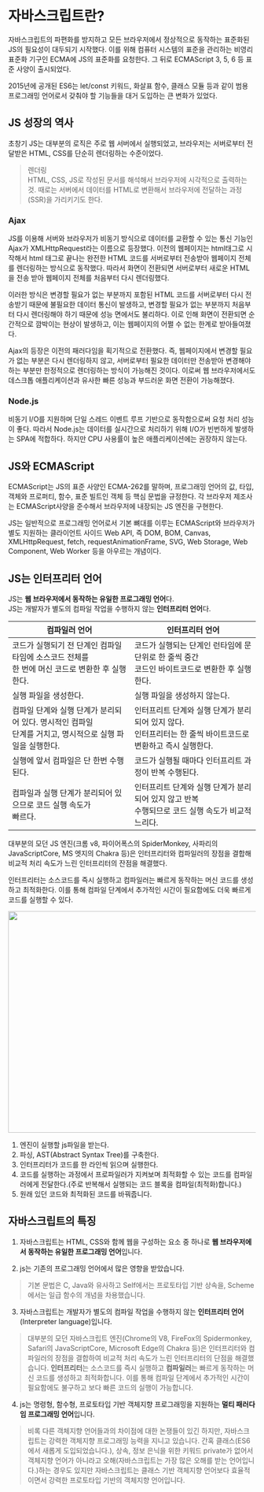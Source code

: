 # 자바스크립트란?
자바스크립트의 파편화를 방지하고 모든 브라우저에서 정상적으로 동작하는 표준화된 JS의 필요성이 대두되기 시작했다. 이를 위해 컴퓨터 시스템의 표준을 관리하는 비영리 표준화 기구인 ECMA에 JS의 표준화를 요청한다. 그 뒤로 ECMAScript 3, 5, 6 등 표준 사양이 출시되었다.

2015년에 공개된 ES6는 let/const 키워드, 화살표 함수, 클래스 모듈 등과 같이 범용 프로그래밍 언어로서 갖춰야 할 기능들을 대거 도입하는 큰 변화가 있었다.

## JS 성장의 역사
초창기 JS는 대부분의 로직은 주로 웹 서버에서 실행되었고, 브라우저는 서버로부터 전달받은 HTML, CSS를 단순히 렌더링하는 수준이었다.
> 렌더링<br /> HTML, CSS, JS로 작성된 문서를 해석해서 브라우저에 시각적으로 출력하는 것. 때로는 서버에서 데이터를 HTML로 변환해서 브라우저에 전달하는 과정(SSR)을 가리키기도 한다.

### Ajax
JS를 이용해 서버와 브라우저가 비동기 방식으로 데이터를 교환할 수 있는 통신 기능인 Ajax가 XMLHttpRequest라는 이름으로 등장했다. 이전의 웹페이지는 html태그로 시작해서 html 태그로 끝나는 완전한 HTML 코드를 서버로부터 전송받아 웹페이지 전체를 렌더링하는 방식으로 동작했다. 따라서 화면이 전환되면 서버로부터 새로운 HTML을 전송 받아 웹페이지 전체를 처음부터 다시 렌더링했다.

이러한 방식은 변경할 필요가 없는 부분까지 포함된 HTML 코드를 서버로부터 다시 전송받기 때문에 불필요한 데이터 통신이 발생하고, 변경할 필요가 없는 부분까지 처음부터 다시 렌더링해야 하기 때문에 성능 면에서도 불리하다. 이로 인해 화면이 전환되면 순간적으로 깜박이는 현상이 발생하고, 이는 웹페이지의 어쩔 수 없는 한계로 받아들여졌다.

Ajax의 등장은 이전의 패러다임을 획기적으로 전환했다. 즉, 웹페이지에서 변경할 필요가 없는 부분은 다시 렌더링하지 않고, 서버로부터 필요한 데이터만 전송받아 변경해야 하는 부분만 한정적으로 렌더링하는 방식이 가능해진 것이다. 이로써 웹 브라우저에서도 데스크톱 애플리케이션과 유사한 빠른 성능과 부드러운 화면 전환이 가능해졌다.

### Node.js
비동기 I/O를 지원하며 단일 스레드 이벤트 루프 기반으로 동작함으로써 요청 처리 성능이 좋다. 따라서 Node.js는 데이터를 실시간으로 처리하기 위해 I/O가 빈번하게 발생하는 SPA에 적합하다. 하지만 CPU 사용률이 높은 애플리케이션에는 권장하지 않는다.

## JS와 ECMAScript
ECMAScript는 JS의 표준 사양인 ECMA-262를 말하며, 프로그래밍 언어의 값, 타입, 객체와 프로퍼티, 함수, 표준 빌트인 객체 등 핵심 문법을 규정한다. 각 브라우저 제조사는 ECMAScript사양을 준수해서 브라우저에 내장되는 JS 엔진을 구현한다.

JS는 일반적으로 프로그래밍 언어로서 기본 뼈대를 이루는 ECMAScript와 브라우저가 별도 지원하는 클라이언트 사이드 Web API, 즉 DOM, BOM, Canvas, XMLHttpRequest, fetch, requestAnimationFrame, SVG, Web Storage, Web Component, Web Worker 등을 아우르는 개념이다.

## JS는 인터프리터 언어
JS는 **웹 브라우저에서 동작하는 유일한 프로그래밍 언어**다.<br>
JS는 개발자가 별도의 컴파일 작업을 수행하지 않는 **인터프리터 언어**다.

|컴파일러 언어|인터프리터 언어|
|-----|------|
|코드가 실행되기 전 단계인 컴파일 타임에 소스코드 전체를<br /> 한 번에 머신 코드로 변환한 후 실행한다.|코드가 실행되는 단계인 런타임에 문 단위로 한 줄씩 중간<br /> 코드인 바이트코드로 변환한 후 실행한다.|
|실행 파일을 생성한다.|실행 파일을 생성하지 않는다.|
|컴파일 단계와 실행 단계가 분리되어 있다. 명시적인 컴파일<br /> 단계를 거치고, 명시적으로 실행 파일을 실행한다.|인터프리트 단계와 실행 단계가 분리되어 있지 않다.<br /> 인터프리터는 한 줄씩 바이트코드로 변환하고 즉시 실행한다.|
|실행에 앞서 컴파일은 단 한번 수행된다.|코드가 실행될 때마다 인터프리트 과정이 반복 수행된다.|
|컴파일과 실행 단계가 분리되어 있으므로 코드 실행 속도가<br /> 빠르다.|인터프리트 단계와 실행 단계가 분리되어 있지 않고 반복<br /> 수행되므로 코드 실행 속도가 비교적 느리다.|

대부분의 모던 JS 엔진(크롬 v8, 파이어폭스의 SpiderMonkey, 사파리의 JavaScriptCore, MS 엣지의 Chakra 등)은 인터프리터와 컴파일러의 장점을 결합해 비교적 처리 속도가 느린 인터프리터의 잔점을 해결했다.

인터프리터는 소스코드를 즉시 실행하고 컴파일러는 빠르게 동작하는 머신 코드를 생성하고 최적화한다. 이를 통해 컴파일 단계에서 추가적인 시간이 필요함에도 더욱 빠르게 코드를 실행할 수 있다.

<img src="https://postfiles.pstatic.net/MjAyMTAyMDlfMjgg/MDAxNjEyODYyMTI1NzQ2.vKaTGpbMGz5cTpSysAsasoUaRCTo3svXuaHqUuVOIRMg.3uFUuDM1BXJzvKr3u3fohqDC-GtjcCvXSSR8ABlRwYMg.PNG.dahye950627/image.png?type=w773" width=700 height= 450>

1. 엔진이 실행할 js파일을 받는다.
2. 파싱, AST(Abstract Syntax Tree)를 구축한다.
3. 인터프리터가 코드를 한 라인씩 읽으며 실행한다.
4. 코드를 실행하는 과정에서 프로파일러가 지켜보며 최적화할 수 있는 코드를 컴파일러에게 전달한다.(주로 반복해서 실행되는 코드 블록을 컴파일(최적화)합니다.)
5. 원래 있던 코드와 최적화된 코드를 바꿔줍니다.

## 자바스크립트의 특징
1. 자바스크립트는 HTML, CSS와 함께 웹을 구성하는 요소 중 하나로 **웹 브라우저에서 동작하는 유일한 프로그래밍 언어**입니다.

2. js는 기존의 프로그래밍 언어에서 많은 영향을 받았습니다.
> 기본 문법은 C, Java와 유사하고 Self에서는 프로토타입 기반 상속을, Scheme에서는 일급 함수의 개념을 차용했습니다.

3. 자바스크립트는 개발자가 별도의 컴파일 작업을 수행하지 않는 **인터프리터 언어**(Interpreter language)입니다.
> 대부분의 모던 자바스크립트 엔진(Chrome의 V8, FireFox의 Spidermonkey, Safari의 JavaScriptCore, Microsoft Edge의 Chakra 등)은 인터프리터와 컴파일러의 장점을 결합하여 비교적 처리 속도가 느린 인터프리터의 단점을 해결했습니다. **인터프리터**는 소스코드를 즉시 실행하고 **컴파일러**는 빠르게 동작하는 머신 코드를 생성하고 최적화합니다. 이를 통해 컴파일 단계에서 추가적인 시간이 필요함에도 불구하고 보다 빠른 코드의 실행이 가능합니다.

4. js는 명령형, 함수형, 프로토타입 기반 객체지향 프로그래밍을 지원하는 **멀티 패러다임 프로그래밍 언어**입니다.
> 비록 다른 객체지향 언어들과의 차이점에 대한 논쟁들이 있긴 하지만, 자바스크립트는 강력한 객체지향 프로그래밍 능력을 지니고 있습니다. 간혹 클래스(ES6에서 새롭게 도입되었습니다.), 상속, 정보 은닉을 위한 키워드 private가 없어서 객체지향 언어가 아니라고 오해(자바스크립트는 가장 많은 오해를 받는 언어입니다.)하는 경우도 있지만 자바스크립트는 클래스 기반 객체지향 언어보다 효율적이면서 강력한 프로토타입 기반의 객체지향 언어입니다.
